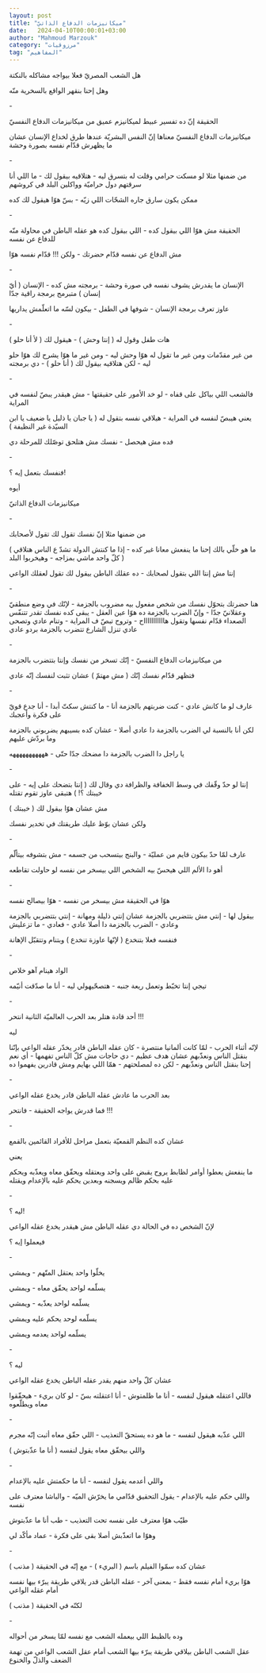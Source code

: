 ```yaml
---
layout: post
title: "ميكانيزمات الدفاع الذاتيّ"
date:   2024-04-10T00:00:01+03:00
author: "Mahmoud Marzouk"
category: "مرزوقيات"
tag: "المفاهيم"
---
```



هل الشعب المصريّ فعلا بيواجه مشاكله بالنكتة

وهل إحنا بنقهر الواقع بالسخرية منّه

\-

الحقيقة إنّ ده تفسير عبيط لميكانيزم عميق من ميكانيزمات
الدفاع النفسيّ

ميكانيزمات الدفاع النفسيّ معناها إنّ النفس البشريّة عندها
طرق لخداع الإنسان عشان ما يظهرش قدّام نفسه بصورة وحشة

\-

من ضمنها مثلا لو مسكت حرامي وقلت له بتسرق ليه - هتلاقيه
بيقول لك - ما اللي أنا سرقتهم دول حراميّة وواكلين البلد في كروشهم

ممكن يكون سارق جاره الشحّات اللي زيّه - بسّ هوّا هيقول لك
كده

\-

الحقيقة مش هوّا اللي بيقول كده - اللي بيقول كده هو عقله
الباطن في محاولة منّه للدفاع عن نفسه

مش الدفاع عن نفسه قدّام حضرتك - ولكن !!! قدّام نفسه
هوّا

\-

الإنسان ما يقدرش يشوف نفسه في صورة وحشة - برمجته مش
كده - الإنسان ( أيّ إنسان ) متبرمج برمجة راقية جدّا

عاوز تعرف برمجة الإنسان - شوفها في الطفل - بيكون لسّه ما
اتعلّمش يداريها

\-

هات طفل وقول له ( إنتا وحش ) - هيقول لك ( لأ أنا
حلو )

من غير مقدّمات ومن غير ما تقول له هوّا وحش ليه - ومن غير
ما هوّا يشرح لك هوّا حلو ليه - لكن هتلاقيه بيقول لك ( أنا حلو ) - دي
برمجته

\-

فالشعب اللي بياكل على قفاه - لو خد الأمور على حقيقتها -
مش هيقدر يبصّ لنفسه في المراية

يعني هيبصّ لنفسه في المراية - هيلاقي نفسه بتقول له ( يا
جبان يا ذليل يا ضعيف يا ابن السيّدة غير النظيفة )

فده مش هيحصل - نفسك مش هتلحق توصّلك للمرحلة دي

\-

فنفسك بتعمل إيه ؟!

أيوه

ميكانيزمات الدفاع الذاتيّ

\-

من ضمنها مثلا إنّ نفسك تقول لك تقول لأصحابك

( ما هو خلّي بالك إحنا ما ينفعش معانا غير كده - إذا ما
كنتش الدولة تشدّ ع الناس هتلاقي كلّ واحد ماشي بمزاجه - وهيخربوا
البلد )

إنتا مش إنتا اللي بتقول لصحابك - ده عقلك الباطن بيقول لك
تقول لعقلك الواعي

\-

هنا حضرتك بتحوّل نفسك من شخص مفعول بيه مضروب بالجزمة -
لإنّك في وضع منطقيّ وعقلانيّ جدّا - وإنّ الضرب بالجزمة ده هوّا عين العقل -
يبقى كده نفسك تقدر تتنفّس الصعداء قدّام نفسها وتقول هاااااااااااح - وتروح
تبصّ ف المراية - وتنام عادي وتصحى عادي تنزل الشارع تتضرب بالجزمة بردو
عادي

\-

من ميكانيزمات الدفاع النفسيّ - إنّك تسخر من نفسك وإنتا
بتتضرب بالجزمة

فتظهر قدّام نفسك إنّك ( مش مهتمّ ) عشان تثبت لنفسك إنّه
عادي

\-

عارف لو ما كانش عادي - كنت ضربتهم بالجزمة أنا - ما كنتش
سكتّ أبدا - أنا جدع قويّ على فكرة وأعجبك

لكن أنا بالنسبة لي الضرب بالجزمة دا عادي أصلا - عشان كده
بسيبهم يضربوني بالجزمة وما بردّش عليهم

يا راجل دا الضرب بالجزمة دا مضحك جدّا حتّى -
هههههههههههه

\-

إنتا لو حدّ وقّفك في وسط الخفافة والظرافة دي وقال لك (
إنتا بتضحك على إيه - على خيبتك ؟! ) هتبقى عاوز تقوم تقتله

مش عشان هوّا بيقول لك ( خيبتك )

ولكن عشان بوّظ عليك طريقتك في تخدير نفسك

\-

عارف لمّا حدّ بيكون قايم من عمليّة - والبنج بيتسحب من
جسمه - مش بتشوفه بيتألّم

أهو دا الألم اللي هيحسّ بيه الشخص اللي بيسخر من نفسه لو
حاولت تقاطعه

\-

هوّا في الحقيقة مش بيسخر من نفسه - هوّا بيصالح نفسه

بيقول لها - إنتي مش بتتضربي بالجزمة عشان إنتي ذليلة
ومهانة - إنتي بتتضربي بالجزمة وعادي - الضرب بالجزمة دا أصلا عادي -
فعادي - ما تزعليش

فنفسه فعلا بتنخدع ( لإنّها عاوزة تنخدع ) وبتنام وتتقبّل
الإهانة

\-

الواد هينام آهو خلاص

تيجي إنتا تخبّط وتعمل ريعة جنبه - هتصحّيهولي ليه - أنا ما
صدّقت أنيّمه

\-

أحد قادة هتلر بعد الحرب العالميّة الثانية انتحر
!!!

ليه

لإنّه أثناء الحرب - لمّا كانت ألمانيا منتصرة - كان عقله
الباطن قادر يخدّر عقله الواعي بإنّنا بنقتل الناس ونعذّبهم عشان هدف عظيم -
دي حاجات مش كلّ الناس تفهمها - أي نعم إحنا بنقتل الناس ونعذّبهم - لكن ده
لمصلحتهم - همّا اللي بهايم ومش قادرين يفهموا ده

\-

بعد الحرب ما عادش عقله الباطن قادر يخدع عقله
الواعي

فما قدرش يواجه الحقيقة - فانتحر !!!

\-

عشان كده النظم القمعيّة بتعمل مراحل للأفراد القائمين
بالقمع

يعني

ما ينفعش يعطوا أوامر لظابط يروح يقبض على واحد ويعتقله
ويحقّق معاه ويعذّبه ويحكم عليه بحكم ظالم ويسجنه وبعدين يحكم عليه بالإعدام
ويقتله

\-

ليه ؟!

لإنّ الشخص ده في الحالة دي عقله الباطن مش هيقدر يخدع عقله
الواعي

فيعملوا إيه ؟

\-

يخلّوا واحد يعتقل المتّهم - ويمشي

يسلّمه لواحد يحقّق معاه - ويمشي

يسلّمه لواحد يعذّبه - ويمشي

يسلّمه لوحد يحكم عليه ويمشي

يسلّمه لواحد يعدمه ويمشي

\-

ليه ؟

عشان كلّ واحد منهم يقدر عقله الباطن يخدع عقله
الواعي

فاللي اعتقله هيقول لنفسه - أنا ما ظلمتوش - أنا اعتقلته
بسّ - لو كان بريء - هيحقّقوا معاه ويطلّعوه

\-

اللي عذّبه هيقول لنفسه - ما هو ده يستحقّ التعذيب - اللي
حقّق معاه أثبت إنّه مجرم

واللي بيحقّق معاه يقول لنفسه ( أنا ما عذّبتوش )

\-

واللي أعدمه يقول لنفسه - أنا ما حكمتش عليه
بالإعدام

واللي حكم عليه بالإعدام - يقول التحقيق قدّامي ما يخرّش
الميّه - والباشا معترف على نفسه

طيّب هوّا معترف على نفسه تحت التعذيب - طب أنا ما
عذّبتوش

وهوّا ما اتعذّبش أصلا بقى على فكرة - عماد مأكّد لي

\-

عشان كده سمّوا الفيلم باسم ( البريء ) - مع إنّه في الحقيقة
( مذنب )

هوّا بريء أمام نفسه فقط - بمعنى آخر - عقله الباطن قدر
يلاقي طريقة يبرّء بيها نفسه أمام عقله الواعي

لكنّه في الحقيقة ( مذنب )

\-

وده بالظبط اللي بيعمله الشعب مع نفسه لمّا يسخر من
أحواله

عقل الشعب الباطن بيلاقي طريقة يبرّء بيها الشعب أمام عقل
الشعب الواعي من تهمة الضعف والذلّ والخنوع
